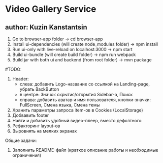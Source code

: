 # Video Gallery Service
## author: Kuzin Kanstantsin

1. Go to browser-app folder -> cd browser-app
2. Install ui-dependencies (will create node_modules folder) -> npm install
3. Run ui-only with live-reload on localhost:3000 -> npm start
4. Build ui-bundle (will create build folder) -> npm run webpack
5. Build jar with both ui and backend (from root folder) -> mvn package


#TODO:
1. Header:
	- слева: добавить Logo-название со ссылкой на Landing-page, убрать BackButton
	- в центре: Значок скрытия/открытия Sidebar-а, Поиск 
	- справа: добавить аватар и имя пользователя, кнопки-значки: FullScreen, Смена языка, Смена темы
2. Хранить параметры запроса item-ов в Cookies (LocalStorage)
3. Добвавить footer
4. Найти и добавить удобный видео-плеер, вместо дефолтного
5. Рефакторинг layout-ов
6. Выровнять на мелких экранах

Общие задачи:
1. Заполнить README-файл (краткое описание работы и необходимые ограничения)
